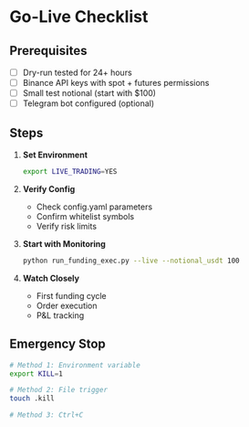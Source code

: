 # Go-Live Checklist

## Prerequisites

- [ ] Dry-run tested for 24+ hours
- [ ] Binance API keys with spot + futures permissions
- [ ] Small test notional (start with $100)
- [ ] Telegram bot configured (optional)

## Steps

1. **Set Environment**
   ```bash
   export LIVE_TRADING=YES
   ```

2. **Verify Config**
   - Check config.yaml parameters
   - Confirm whitelist symbols
   - Verify risk limits

3. **Start with Monitoring**
   ```bash
   python run_funding_exec.py --live --notional_usdt 100
   ```

4. **Watch Closely**
   - First funding cycle
   - Order execution
   - P&L tracking

## Emergency Stop

```bash
# Method 1: Environment variable
export KILL=1

# Method 2: File trigger
touch .kill

# Method 3: Ctrl+C
```